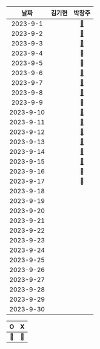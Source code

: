 |    날짜     | 김기현 | 박창주 |
|:---------:|:---:|:---:|
| 2023-9-1  ||[🔵](https://github.com/ds4pae/CodingTest)|
| 2023-9-2  ||[🔵](https://github.com/ds4pae/CodingTest)|
| 2023-9-3  ||[🔵](https://github.com/ds4pae/CodingTest)|
| 2023-9-4  ||🔴| 
| 2023-9-5  ||🔴| 
| 2023-9-6  ||[🔵](https://github.com/ds4pae/CodingTest)|
| 2023-9-7  ||[🔵](https://github.com/ds4pae/CodingTest)|
| 2023-9-8  ||[🔵](https://github.com/ds4pae/CodingTest)|
| 2023-9-9  ||🔴| 
| 2023-9-10 ||[🔵](https://github.com/ds4pae/CodingTest)|
| 2023-9-11 ||[🔵](https://github.com/ds4pae/CodingTest)|
| 2023-9-12 ||[🔵](https://github.com/ds4pae/CodingTest)|
| 2023-9-13 ||[🔵](https://github.com/ds4pae/CodingTest)|
| 2023-9-14 ||[🔵](https://github.com/ds4pae/CodingTest)|
| 2023-9-15 ||[🔵](https://github.com/ds4pae/CodingTest)|
| 2023-9-16 ||🔴| 
| 2023-9-17 ||🔴| 
| 2023-9-18 ||
| 2023-9-19 ||
| 2023-9-20 ||
| 2023-9-21 ||
| 2023-9-22 ||
| 2023-9-23 ||
| 2023-9-24 ||
| 2023-9-25 ||
| 2023-9-26 ||
| 2023-9-27 ||
| 2023-9-28 ||
| 2023-9-29 ||
| 2023-9-30 ||


|     O      | X |
|:-----------:|:----:|
|    🔵    |  🔴  |
